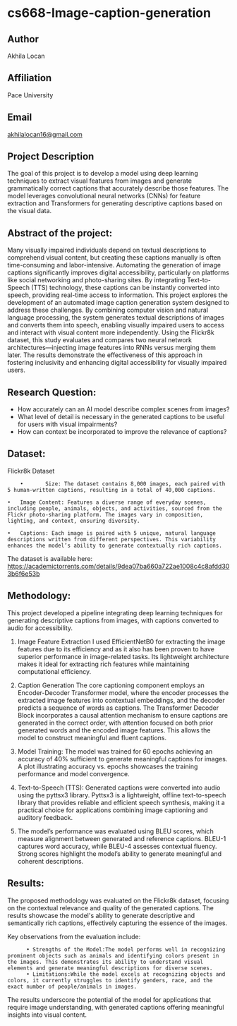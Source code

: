 # cs668-Image-caption-generation
## Author

Akhila Locan

## **Affiliation**

Pace University

## **Email**

akhilalocan16@gmail.com

## **Project Description**

The goal of this project is to develop a model using deep learning techniques to extract visual features from images and generate grammatically correct captions that accurately describe those features. The model leverages convolutional neural networks (CNNs) for feature extraction and Transformers for generating descriptive captions based on the visual data.

## **Abstract of the project**: 

Many visually impaired individuals depend on textual descriptions to comprehend visual content, but creating these captions manually is often time-consuming and labor-intensive. Automating the generation of image captions significantly improves digital accessibility, particularly on platforms like social networking and photo-sharing sites. By integrating Text-to-Speech (TTS) technology, these captions can be instantly converted into speech, providing real-time access to information. This project explores the development of an automated image caption generation system designed to address these challenges. By combining computer vision and natural language processing, the system generates textual descriptions of images and converts them into speech, enabling visually impaired users to access and interact with visual content more independently. Using the Flickr8k dataset, this study evaluates and compares two neural network architectures—injecting image features into RNNs versus merging them later. The results demonstrate the effectiveness of this approach in fostering inclusivity and enhancing digital accessibility for visually impaired users.

## **Research Question**:
* How accurately can an AI model describe complex scenes from images?
* What level of detail is necessary in the generated captions to be useful for users with visual impairments?
* How can context be incorporated to improve the relevance of captions?

## **Dataset**:

Flickr8k Dataset
	
        •       Size: The dataset contains 8,000 images, each paired with 5 human-written captions, resulting in a total of 40,000 captions.
	
	•	Image Content: Features a diverse range of everyday scenes, including people, animals, objects, and activities, sourced from the Flickr photo-sharing platform. The images vary in composition, lighting, and context, ensuring diversity.
 
	•	Captions: Each image is paired with 5 unique, natural language descriptions written from different perspectives. This variability enhances the model’s ability to generate contextually rich captions.
 
The dataset is available here: https://academictorrents.com/details/9dea07ba660a722ae1008c4c8afdd303b6f6e53b

## **Methodology**: 

This project developed a pipeline integrating deep learning techniques for generating descriptive captions from images, with captions converted to audio for accessibility.
	
1. Image Feature Extraction
    I used EfficientNetB0 for extracting the image features due to its efficiency and as it also has been proven to have superior performance in image-related tasks. Its lightweight architecture makes it ideal for extracting rich features while maintaining computational efficiency. 

2. Caption Generation
    The core captioning component employs an Encoder-Decoder Transformer model, where the encoder processes the extracted image features into contextual embeddings, and the decoder predicts a sequence of words as captions. The Transformer Decoder Block incorporates a causal attention mechanism to ensure captions are generated in the correct order, with attention focused on both prior generated words and the encoded image features. This allows the model to construct meaningful and fluent captions.
   
3. Model Training: The model was trained for 60 epochs achieving an accuracy of 40% sufficient to generate meaningful captions for images. A plot illustrating accuracy vs. epochs showcases the training performance and model convergence.

4. Text-to-Speech (TTS): Generated captions were converted into audio using the pyttsx3 library. Pyttsx3 is a lightweight, offline text-to-speech library that provides reliable and efficient speech synthesis, making it a practical choice for applications combining image captioning and auditory feedback.

5. The model’s performance was evaluated using BLEU scores, which measure alignment between generated and reference captions. BLEU-1 captures word accuracy, while BLEU-4 assesses contextual fluency. Strong scores highlight the model’s ability to generate meaningful and coherent descriptions.


## **Results**: 

The proposed methodology was evaluated on the Flickr8k dataset, focusing on the contextual relevance and quality of the generated captions. The results showcase the model's ability to generate descriptive and semantically rich captions, effectively capturing the essence of the images. 

 Key observations from the evaluation include:
 
          • Strengths of the Model:The model performs well in recognizing prominent objects such as animals and identifying colors present in the images. This demonstrates its ability to understand visual elements and generate meaningful descriptions for diverse scenes.
          • Limitations:While the model excels at recognizing objects and colors, it currently struggles to identify genders, race, and the exact number of people/animals in images.

The results underscore the potential of the model for applications that require image understanding, with generated captions offering meaningful insights into visual content.



